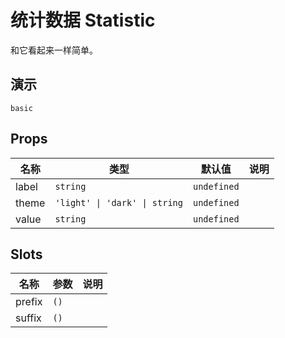 # 统计数据 Statistic

和它看起来一样简单。

## 演示

```demo
basic
```

## Props

| 名称  | 类型                          | 默认值      | 说明 |
| ----- | ----------------------------- | ----------- | ---- |
| label | `string`                      | `undefined` |      |
| theme | `'light' \| 'dark' \| string` | `undefined` |      |
| value | `string`                      | `undefined` |      |

## Slots

| 名称   | 参数 | 说明 |
| ------ | ---- | ---- |
| prefix | `()` |      |
| suffix | `()` |      |

